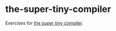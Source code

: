 # the-super-tiny-compiler

Exercises for [the super tiny compiler](https://github.com/jamiebuilds/the-super-tiny-compiler).

